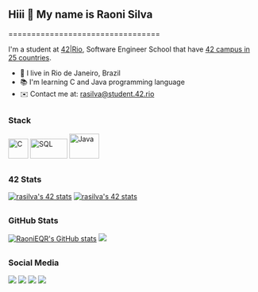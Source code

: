## Hiii 👋 My name is Raoni Silva
=================================

I'm a student at [42|Rio](https://42.rio), Software Engineer School that have [42 campus in 25 countries](https://www.42network.org/42-schools/).

* 📍 I live in Rio de Janeiro, Brazil
* 📚 I'm learning C and Java programming language
* ✉️ Contact me at: [rasilva@student.42.rio](mailto:rasilva@student.42.rio)
 
##

### Stack
<div align="left">
<a href="https://docs.microsoft.com/en-us/cpp/?view=msvc-170" target="_blank" rel="noreferrer"><img src="https://raw.githubusercontent.com/danielcranney/readme-generator/main/public/icons/skills/c-colored.svg" width="40" height="40" alt="C" /></a>
 <a href="https://docs.oracle.com/cd/B19306_01/server.102/b14200/toc.htm" target="_blank" rel="noreferrer"><img src="http://sidroniolima.com.br/blog/wp-content/uploads/2018/08/sql.png" width="75" height="40" alt="SQL" /></a>
<a href="https://docs.oracle.com/en/java/" target="_blank" rel="noreferrer"><img src="https://raw.githubusercontent.com/danielcranney/readme-generator/main/public/icons/skills/java-colored.svg" width="60" height="50" alt="Java" /></a>
</div>

##

### 42 Stats
<div>
<a href="https://github.com/JaeSeoKim/badge42"><img src="https://badge42.vercel.app/api/v2/cl31w57uk011409l3prctwdhb/stats?cursusId=36&coalitionId=undefined" alt="rasilva's 42 stats" /></a>
<a href="https://github.com/JaeSeoKim/badge42"><img src="https://badge42.vercel.app/api/v2/cl31w57uk011409l3prctwdhb/stats?cursusId=21&coalitionId=undefined" alt="rasilva's 42 stats" /></a>
</div>

##

### GitHub Stats
<div>
<a href="http://www.github.com/RaoniEQR"><img src="https://github-readme-stats.vercel.app/api?username=RaoniEQR&show_icons=true&count_private=true&theme=tokyonight&include_all_commits=true" alt="RaoniEQR's GitHub stats" /></a>
<a href="http://www.github.com/RaoniEQR"><img src="https://github-readme-streak-stats.herokuapp.com?user=RaoniEQR&theme=tokyonight&date_format=M%20j%5B%2C%20Y%5D" /></a>
 </div>
 
 ##
 
 ### Social Media
 
 <div>
  <a href="https://instagram.com/raonieqr" target="_blank"><img src="https://img.shields.io/badge/-Instagram-%23E4405F?style=for-the-badge&logo=instagram&logoColor=white" target="_blank"></a>
 <a href="https://discord.gg/users/" target="_blank"><img src="https://img.shields.io/badge/Discord-7289DA?style=for-the-badge&logo=discord&logoColor=white" target="_blank"></a> 
  <a href = "mailto:rasilva@student.42.rio"><img src="https://img.shields.io/badge/-Gmail-%23333?style=for-the-badge&logo=gmail&logoColor=white" target="_blank"></a>
  <a href="https://www.linkedin.com/in/raonieqr" target="_blank"><img src="https://img.shields.io/badge/-LinkedIn-%230077B5?style=for-the-badge&logo=linkedin&logoColor=white" target="_blank"></a> 
</div>
